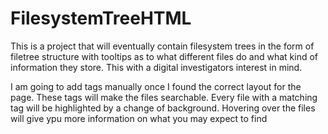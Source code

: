 # FilesystemTreeHTML


This is a project that will eventually contain filesystem trees in the form of filetree structure with tooltips as to what different files do and what kind of information they store. This with a digital investigators interest in mind.

I am going to add tags manually once I found the correct layout for the page. These tags will make the files searchable. Every file with a matching tag will be highlighted by a change of background. Hovering over the files will give ypu more information on what you may expect to find
